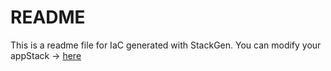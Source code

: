 # README
This is a readme file for IaC generated with StackGen.
You can modify your appStack -> [here](http://main.dev.stackgen.com/appstacks/24e15ecd-fd6c-4934-acf0-d896d5f4058b)
